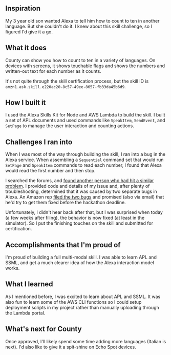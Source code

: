 ## Inspiration

My 3 year old son wanted Alexa to tell him how to count to ten in another language. But she couldn't do it. I knew about this skill challenge, so I figured I'd give it a go.

## What it does

County can show you how to count to ten in a variety of languages. On devices with screens, it shows touchable flags and shows the numbers and written-out text for each number as it counts.

It's not quite through the skill certification process, but the skill ID is `amzn1.ask.skill.e220ac20-8c57-49ee-8657-fb33da45b6d9`.

## How I built it

I used the Alexa Skills Kit for Node and AWS Lambda to build the skill. I built a set of APL documents and used commands like `SpeakItem`, `SendEvent`, and `SetPage` to manage the user interaction and counting actions.

## Challenges I ran into

When I was most of the way through building the skill, I ran into a bug in the Alexa service. When assembling a `Sequential` command set that would run `SetPage` and `SpeakItem` commands to read each number, I found that Alexa would read the first number and then stop.

I searched the forums, and [found another person who had hit a similar problem](https://forums.developer.amazon.com/questions/194676/sequential-command-not-functioning-properly.html). I provided code and details of my issue and, after plenty of troubleshooting, determined that it was caused by two separate bugs in Alexa. An Amazon rep [filed the two bugs](https://forums.developer.amazon.com/answers/195584/view.html) and promised (also via email) that he'd try to get them fixed before the hackathon deadline.

Unfortunately, I didn't hear back after that, but I was surprised when today (a few weeks after filing), the behavior is now fixed (at least in the simulator). So I put the finishing touches on the skill and submitted for certification.

## Accomplishments that I'm proud of

I'm proud of building a full multi-modal skill. I was able to learn APL and SSML, and get a much clearer idea of how the Alexa interaction model works.

## What I learned

As I mentioned before, I was excited to learn about APL and SSML. It was also fun to learn some of the AWS CLI functions so I could setup deployment scripts in my project rather than manually uploading through the Lambda portal.

## What's next for County

Once approved, I'll likely spend some time adding more languages (Italian is next). I'd also like to give it a spit-shine on Echo Spot devices.
